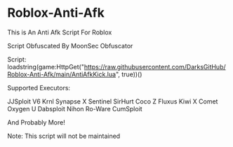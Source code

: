 # Roblox-Anti-Afk

This is An Anti Afk Script For Roblox

Script Obfuscated By MoonSec Obfuscator


Script: loadstring(game:HttpGet("https://raw.githubusercontent.com/DarksGitHub/Roblox-Anti-Afk/main/AntiAfkKick.lua", true))()


Supported Executors:

  JJSploit V6
  Krnl
  Synapse X
  Sentinel
  SirHurt
  Coco Z
  Fluxus
  Kiwi X
  Comet
  Oxygen U
  Dabsploit
  Nihon
  Ro-Ware
  CumSploit

And Probably More!

Note: This script will not be maintained
